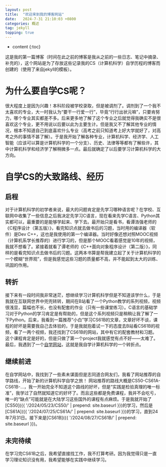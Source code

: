 ```yaml
---
layout: post
title:  "欢迎来到我的博客网站"
date:   2024-7-31 21:10:03 +0800
categories: 概述
tag: jekyll
topping: true
---
```


* content
{:toc}

<!-- 在terminal中输入："jekyll server" 进行网站测试，或者右键空白处使用插件实时显示本页（仅供参考）。 -->
这是我的第一篇博客（时间在此之前的博客是我从之前的一些日志、笔记中摘录、补充的），这个网站是为了存放这些记录我的CS（计算机科学）自学历程的博客而创建的（使用了来自jekyll的模板）。


# 为什么要自学CS呢？
很大程度上是因为兴趣！本科阶段被学校录取，但是被调剂了。调剂到了一个我不太喜欢的专业，大一时我认为“要干一行爱一行”，毕竟“行行出状元嘛”，只要肯努力，哪个专业其实都差不多。后来更多地了解了这个专业之后就觉得我确实不是很喜欢这个专业，更不用说以后要以此为主要生计。但是我又不了解其他专业的情况，根本不知道自己到底喜欢什么专业（高考之前只知道考上好大学就好了，对高考之外的事情不甚了解）。于是我开始了解各种专业，计算机科学、经济学、人工智能（应该可以算是计算机科学的一个分支）、历史、法律等等都有了解些许，其中计算机科学和经济学了解稍微多一点。最后就确定了以后要学习计算机科学的大方向。


# 自学CS的大致路线、经历

## 启程
对于计算机科学的初学者来说，最大的问题肯定是先学习哪种语言呢？在学校、互联网中收集了一些信息之后我决定先学习C语言，现在看来先学C语言、Python其实都可以，最重要的是能够学起来、学下去。最开始只是看书，看谭浩强老师的《C程序设计（第五版）》，看完知识点就去做书后的习题，当时用的编译器（软件）是Dev C++，这也是我使用的第一个编译器。当时好像还想对照MOOC视频（计算机系学长推荐的）进行学习的，但是那个MOOC看着感觉是10年的视频，我就不想看了。紧接着就看了谭老师的《C++面向对象程序设计（第二版）》，同样的是看完知识点去做书后的习题。这两本书算是帮我建立起了关于计算机科学的一个模糊“世界观”，但是我感觉这些习题的质量都不高，并不能起到太大的训练、巩固的作用。

## 转折
接下来有一段时间我非常迷茫，想继续学习计算机科学但是不知道该学什么，于是我就在互联网世界中兜兜转转，期间在B站看了一个Python教学的系列视频，视频很浅显，篇幅也不长，也没有配套的作业（只有一些课堂练习）。C语言的基础学习对于Python的学习肯定是有帮助的，但是这个系列视频只是稍稍让我了解了一下Python。后来，我看到一篇推荐“小白”学习CS61B的文章，文章好坏不谈，课程的好坏是需要我自己去体验的，于是我就抱着试一下的态度去B站看CS61B的视频，看了一两个视频，我还找到了CS61B的网站，其中有它的配套教材和习题。这个课程肯定是好的，但是只做了第一个project我就感觉有点不好——太难了。最后，我遇到了一个[自学网站](https://www.learnCS.site/)，这就是我自学计算机科学的一个转折点。

## 继续前进
在自学网站中，我找到了一些素未谋面但是志同道合网友们，我看了网站推荐的自学路线，开始了新的计算机科学自学之旅！
网站推荐的路线大概是CS50-CS61A-CS61B-...，我一开始完全不知道这个路线的好坏，但是“实践是检验真理的唯一标准”，我学过了自然就知道它的好坏了。而且这些都是免费课程，我并不会吃亏，唯一的“缺点”可能就是在大陆学习这些国外的课程有点麻烦。于是我就开始了[CS50]({{ '/2024/05/23/CS50/' | prepend: site.baseurl }})的学习，然后是[CS61A]({{ '/2024/07/25/CS61A/' | prepend: site.baseurl }})的学习，直到24年7月31日。接下来是[CS61B]({{ '/2024/08/27/CS61B/' | prepend: site.baseurl }})。

## 未完待续
在学习完CS61B之后，我希望直接找工作，我不打算考研。因为我觉得只是一直学习理论知识没有用，我希望能够在实践中继续学习。